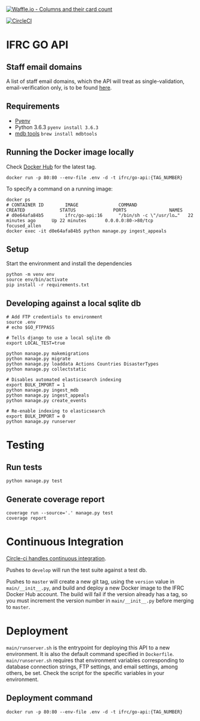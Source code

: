 [![Waffle.io - Columns and their card count](https://badge.waffle.io/IFRCGo/go-infrastructure.svg?columns=all)](https://waffle.io/IFRCGo/go-infrastructure)

[![CircleCI](https://circleci.com/gh/IFRCGo/go-api.svg?style=svg&circle-token=4337c3da24907bbcb5d6aa06f0d60c5f27845435)](https://circleci.com/gh/IFRCGo/go-api)

# IFRC GO API

## Staff email domains

A list of staff email domains, which the API will treat as single-validation, email-verification only, is to be found [here](https://github.com/IFRCGo/go-api/blob/develop/registrations/views.py#L24).

## Requirements

- [Pyenv](https://github.com/pyenv/pyenv)
- Python 3.6.3 `pyenv install 3.6.3`
- [mdb tools](https://github.com/brianb/mdbtools) `brew install mdbtools`

## Running the Docker image locally

Check [Docker Hub](https://hub.docker.com/r/ifrcgo/go-api/tags/) for the latest tag.

```(bash)
docker run -p 80:80 --env-file .env -d -t ifrc/go-api:{TAG_NUMBER}
```

To specify a command on a running image:

```(bash)
docker ps
# CONTAINER ID        IMAGE               COMMAND                   CREATED             STATUS              PORTS                NAMES
# d0e64afa84b5        ifrc/go-api:16      "/bin/sh -c \"/usr/lo…"   22 minutes ago      Up 22 minutes       0.0.0.0:80->80/tcp   focused_allen
docker exec -it d0e64afa84b5 python manage.py ingest_appeals
```

## Setup

Start the environment and install the dependencies

```(bash)
python -m venv env
source env/bin/activate
pip install -r requirements.txt
```

## Developing against a local sqlite db

```(bash)
# Add FTP credentials to environment
source .env
# echo $GO_FTPPASS

# Tells django to use a local sqlite db
export LOCAL_TEST=true

python manage.py makemigrations
python manage.py migrate
python manage.py loaddata Actions Countries DisasterTypes
python manage.py collectstatic

# Disables automated elasticsearch indexing
export BULK_IMPORT = 1
python manage.py ingest_mdb
python manage.py ingest_appeals
python manage.py create_events

# Re-enable indexing to elasticsearch
export BULK_IMPORT = 0
python manage.py runserver
```

# Testing

## Run tests

```(bash)
python manage.py test
```

## Generate coverage report

```(bash)
coverage run --source='.' manage.py test
coverage report
```

# Continuous Integration

[Circle-ci handles continuous integration](https://circleci.com/gh/IFRCGo/go-api).

Pushes to `develop` will run the test suite against a test db.

Pushes to `master` will create a new git tag, using the `version` value in `main/__init__.py`, and build and deploy a new Docker image to the IFRC Docker Hub account. The build will fail if the version already has a tag, so you must increment the version number in `main/__init__.py` before merging to `master`.

# Deployment

`main/runserver.sh` is the entrypoint for deploying this API to a new environment. It is also the default command specified in `Dockerfile`. `main/runserver.sh` requires that environment variables corresponding to database connection strings, FTP settings, and email settings, among others, be set. Check the script for the specific variables in your environment.

## Deployment command

```(bash)
docker run -p 80:80 --env-file .env -d -t ifrc/go-api:{TAG_NUMBER}
```
